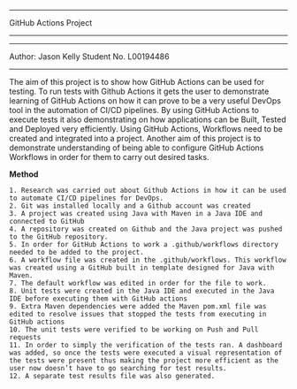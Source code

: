 ***********************
GitHub Actions Project
***********************

*********************
Author: Jason Kelly
Student No. L00194486
*********************

The aim of this project is to show how GitHub Actions can be used for testing. To run tests with Github Actions it gets the user to demonstrate learning of GitHub Actions on 
how it can prove to be a very useful DevOps tool in the automation of CI/CD pipelines. By using GitHub Actions to execute tests it also demonstrating on how applications can be
Built, Tested and Deployed very efficiently. Using GitHub Actions, Workflows need to be created and integrated into a project.
Another aim of this project is to demonstrate understanding of being able to configure GitHub Actions Workflows in order for them to carry out desired tasks.  

**Method**

    1. Research was carried out about Github Actions in how it can be used to automate CI/CD pipelines for DevOps.  
    2. Git was installed locally and a Github account was created
    3. A project was created using Java with Maven in a Java IDE and connected to GitHub
    4. A repository was created on Github and the Java project was pushed to the GitHub repository.
    5. In order for GitHub Actions to work a .github/workflows directory needed to be added to the project. 
    6. A workflow file was created in the .github/workflows. This workflow was created using a GitHub built in template designed for Java with Maven.
    7. The default workflow was edited in order for the file to work.
    8. Unit tests were created in the Java IDE and executed in the Java IDE before executing them with GitHub actions
    9. Extra Maven dependencies were added the Maven pom.xml file was edited to resolve issues that stopped the tests from executing in GitHub actions
    10. The unit tests were verified to be working on Push and Pull requests
    11. In order to simply the verification of the tests ran. A dashboard was added, so once the tests were executed a visual representation of the tests were present thus making the project more efficient as the user now doesn’t have to go searching for test results.
    12. A separate test results file was also generated.
